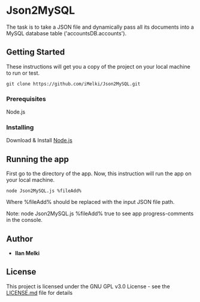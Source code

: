 # Json2MySQL
The task is to take a JSON file and dynamically pass all its documents into a MySQL database table ('accountsDB.accounts').


## Getting Started
These instructions will get you a copy of the project on your local machine to run or test. 
```
git clone https://github.com/iMelki/Json2MySQL.git
```


### Prerequisites
Node.js


### Installing
Download & Install [Node.js](https://nodejs.org/en/)


## Running the app
First go to the directory of the app.
Now, this instruction will run the app on your local machine.

```
node Json2MySQL.js %fileAdd%
```
Where %fileAdd% should be replaced with the input JSON file path.

Note: node Json2MySQL.js %fileAdd% true 
to see app progress-comments in the console.


## Author
* **Ilan Melki** 


## License
This project is licensed under the GNU GPL v3.0 License - see the [LICENSE.md](LICENSE.md) file for details

